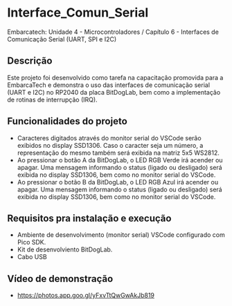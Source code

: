 # Interface_Comun_Serial
Embarcatech: Unidade 4 - Microcontroladores / Capítulo 6 - Interfaces de Comunicação Serial (UART, SPI e I2C)

## **Descrição**
  Este projeto foi desenvolvido como tarefa na capacitação promovida para a EmbarcaTech e demonstra o uso das interfaces de comunicação serial (UART e I2C) no RP2040 da placa BitDogLab, bem como a implementação de rotinas de interrupção (IRQ).

## **Funcionalidades do projeto**
- Caracteres digitados através do monitor serial do VSCode serão exibidos no display SSD1306. Caso o caracter seja um número, a representação do mesmo também será exibida na matriz 5x5 WS2812.
- Ao pressionar o botão A da BitDogLab, o LED RGB Verde irá acender ou apagar. Uma mensagem informando o status (ligado ou desligado) será exibida no display SSD1306, bem como no monitor serial do VSCode.
- Ao pressionar o botão B da BitDogLab, o LED RGB Azul irá acender ou apagar. Uma mensagem informando o status (ligado ou desligado) será exibida no display SSD1306, bem como no monitor serial do VSCode.

## **Requisitos pra instalação e execução**
- Ambiente de desenvolvimento (monitor serial) VSCode configurado com Pico SDK.
- Kit de desenvolviento BitDogLab.
- Cabo USB

## **Vídeo de demonstração**
- https://photos.app.goo.gl/yFxvTtQwGwAkJb819
